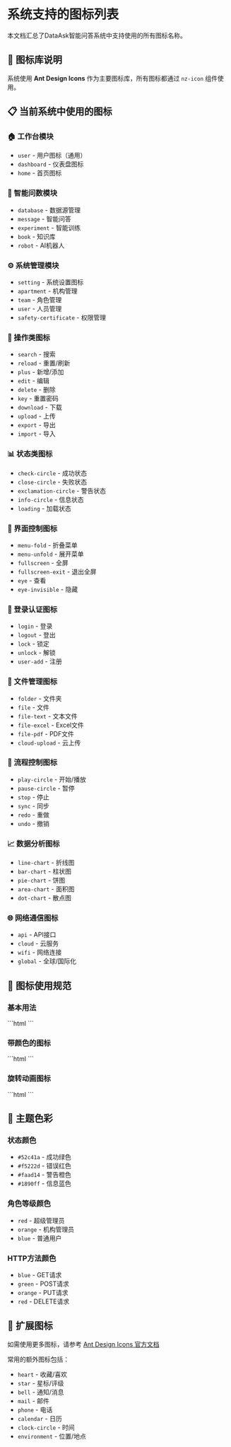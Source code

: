 # 系统支持的图标列表

本文档汇总了DataAsk智能问答系统中支持使用的所有图标名称。

## 🎨 图标库说明

系统使用 **Ant Design Icons** 作为主要图标库，所有图标都通过 `nz-icon` 组件使用。

## 📋 当前系统中使用的图标

### 🏠 工作台模块
- `user` - 用户图标（通用）
- `dashboard` - 仪表盘图标
- `home` - 首页图标

### 🤖 智能问数模块
- `database` - 数据源管理
- `message` - 智能问答
- `experiment` - 智能训练
- `book` - 知识库
- `robot` - AI机器人

### ⚙️ 系统管理模块
- `setting` - 系统设置图标
- `apartment` - 机构管理
- `team` - 角色管理
- `user` - 人员管理
- `safety-certificate` - 权限管理

### 🔧 操作类图标
- `search` - 搜索
- `reload` - 重置/刷新
- `plus` - 新增/添加
- `edit` - 编辑
- `delete` - 删除
- `key` - 重置密码
- `download` - 下载
- `upload` - 上传
- `export` - 导出
- `import` - 导入

### 📊 状态类图标
- `check-circle` - 成功状态
- `close-circle` - 失败状态
- `exclamation-circle` - 警告状态
- `info-circle` - 信息状态
- `loading` - 加载状态

### 📱 界面控制图标
- `menu-fold` - 折叠菜单
- `menu-unfold` - 展开菜单
- `fullscreen` - 全屏
- `fullscreen-exit` - 退出全屏
- `eye` - 查看
- `eye-invisible` - 隐藏

### 🔐 登录认证图标
- `login` - 登录
- `logout` - 登出
- `lock` - 锁定
- `unlock` - 解锁
- `user-add` - 注册

### 📂 文件管理图标
- `folder` - 文件夹
- `file` - 文件
- `file-text` - 文本文件
- `file-excel` - Excel文件
- `file-pdf` - PDF文件
- `cloud-upload` - 云上传

### 🔄 流程控制图标
- `play-circle` - 开始/播放
- `pause-circle` - 暂停
- `stop` - 停止
- `sync` - 同步
- `redo` - 重做
- `undo` - 撤销

### 📈 数据分析图标
- `line-chart` - 折线图
- `bar-chart` - 柱状图
- `pie-chart` - 饼图
- `area-chart` - 面积图
- `dot-chart` - 散点图

### 🌐 网络通信图标
- `api` - API接口
- `cloud` - 云服务
- `wifi` - 网络连接
- `global` - 全球/国际化

## 🎯 图标使用规范

### 基本用法
\`\`\`html
<span nz-icon nzType="user"></span>
\`\`\`

### 带颜色的图标
\`\`\`html
<span nz-icon nzType="check-circle" nzTheme="twoTone" nzTwotoneColor="#52c41a"></span>
\`\`\`

### 旋转动画图标
\`\`\`html
<span nz-icon nzType="loading" nzSpin></span>
\`\`\`

## 🎨 主题色彩

### 状态颜色
- `#52c41a` - 成功绿色
- `#f5222d` - 错误红色
- `#faad14` - 警告橙色
- `#1890ff` - 信息蓝色

### 角色等级颜色
- `red` - 超级管理员
- `orange` - 机构管理员
- `blue` - 普通用户

### HTTP方法颜色
- `blue` - GET请求
- `green` - POST请求
- `orange` - PUT请求
- `red` - DELETE请求

## 📖 扩展图标

如需使用更多图标，请参考 [Ant Design Icons 官方文档](https://ant.design/components/icon-cn/)

常用的额外图标包括：
- `heart` - 收藏/喜欢
- `star` - 星标/评级
- `bell` - 通知/消息
- `mail` - 邮件
- `phone` - 电话
- `calendar` - 日历
- `clock-circle` - 时间
- `environment` - 位置/地点 